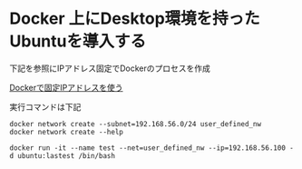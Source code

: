 # Docker 上にDesktop環境を持ったUbuntuを導入する

下記を参照にIPアドレス固定でDockerのプロセスを作成

[Dockerで固定IPアドレスを使う](https://qiita.com/paihu/items/17aa47906dd2bf935a25)

実行コマンドは下記
```
docker network create --subnet=192.168.56.0/24 user_defined_nw
docker network create --help

docker run -it --name test --net=user_defined_nw --ip=192.168.56.100 -d ubuntu:lastest /bin/bash
```
